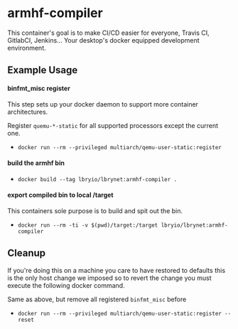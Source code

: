 # armhf-compiler

This container's goal is to make CI/CD easier for everyone, Travis CI, GitlabCI, Jenkins... Your desktop's docker equipped development environment.

## Example Usage

#### binfmt_misc register
This step sets up your docker daemon to support more container architectures.

Register `quemu-*-static` for all supported processors except the current one.
* `docker run --rm --privileged multiarch/qemu-user-static:register`

#### build the armhf bin
<!-- TODO: Process could be greatly sped up but keeping it simple for first release. -->
* `docker build --tag lbryio/lbrynet:armhf-compiler .`

#### export compiled bin to local /target
This containers sole purpose is to build and spit out the bin.
<!-- TODO: Fork this container base to begin work on LbryTV compiler to reduce build time on rpi -->
* `docker run --rm -ti -v $(pwd)/target:/target lbryio/lbrynet:armhf-compiler`


## Cleanup
If you're doing this on a machine you care to have restored to defaults this is the only host change we imposed so to revert the change you must execute the following docker command.

Same as above, but remove all registered `binfmt_misc` before
* `docker run --rm --privileged multiarch/qemu-user-static:register --reset`

